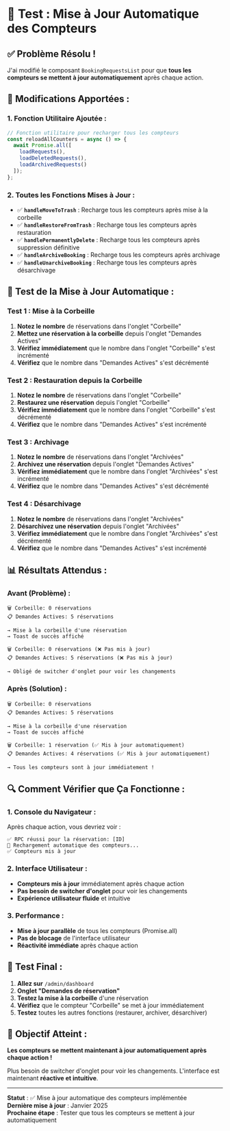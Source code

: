 # 🧪 Test : Mise à Jour Automatique des Compteurs

## ✅ **Problème Résolu !**

J'ai modifié le composant `BookingRequestsList` pour que **tous les compteurs se mettent à jour automatiquement** après chaque action.

## 🔧 **Modifications Apportées :**

### **1. Fonction Utilitaire Ajoutée :**
```typescript
// Fonction utilitaire pour recharger tous les compteurs
const reloadAllCounters = async () => {
  await Promise.all([
    loadRequests(),
    loadDeletedRequests(),
    loadArchivedRequests()
  ]);
};
```

### **2. Toutes les Fonctions Mises à Jour :**
- ✅ **`handleMoveToTrash`** : Recharge tous les compteurs après mise à la corbeille
- ✅ **`handleRestoreFromTrash`** : Recharge tous les compteurs après restauration
- ✅ **`handlePermanentlyDelete`** : Recharge tous les compteurs après suppression définitive
- ✅ **`handleArchiveBooking`** : Recharge tous les compteurs après archivage
- ✅ **`handleUnarchiveBooking`** : Recharge tous les compteurs après désarchivage

## 🧪 **Test de la Mise à Jour Automatique :**

### **Test 1 : Mise à la Corbeille**
1. **Notez le nombre** de réservations dans l'onglet "Corbeille"
2. **Mettez une réservation à la corbeille** depuis l'onglet "Demandes Actives"
3. **Vérifiez immédiatement** que le nombre dans l'onglet "Corbeille" s'est incrémenté
4. **Vérifiez** que le nombre dans "Demandes Actives" s'est décrémenté

### **Test 2 : Restauration depuis la Corbeille**
1. **Notez le nombre** de réservations dans l'onglet "Corbeille"
2. **Restaurez une réservation** depuis l'onglet "Corbeille"
3. **Vérifiez immédiatement** que le nombre dans l'onglet "Corbeille" s'est décrémenté
4. **Vérifiez** que le nombre dans "Demandes Actives" s'est incrémenté

### **Test 3 : Archivage**
1. **Notez le nombre** de réservations dans l'onglet "Archivées"
2. **Archivez une réservation** depuis l'onglet "Demandes Actives"
3. **Vérifiez immédiatement** que le nombre dans l'onglet "Archivées" s'est incrémenté
4. **Vérifiez** que le nombre dans "Demandes Actives" s'est décrémenté

### **Test 4 : Désarchivage**
1. **Notez le nombre** de réservations dans l'onglet "Archivées"
2. **Désarchivez une réservation** depuis l'onglet "Archivées"
3. **Vérifiez immédiatement** que le nombre dans l'onglet "Archivées" s'est décrémenté
4. **Vérifiez** que le nombre dans "Demandes Actives" s'est incrémenté

## 📊 **Résultats Attendus :**

### **Avant (Problème) :**
```
🗑️ Corbeille: 0 réservations
📋 Demandes Actives: 5 réservations

→ Mise à la corbeille d'une réservation
→ Toast de succès affiché

🗑️ Corbeille: 0 réservations (❌ Pas mis à jour)
📋 Demandes Actives: 5 réservations (❌ Pas mis à jour)

→ Obligé de switcher d'onglet pour voir les changements
```

### **Après (Solution) :**
```
🗑️ Corbeille: 0 réservations
📋 Demandes Actives: 5 réservations

→ Mise à la corbeille d'une réservation
→ Toast de succès affiché

🗑️ Corbeille: 1 réservation (✅ Mis à jour automatiquement)
📋 Demandes Actives: 4 réservations (✅ Mis à jour automatiquement)

→ Tous les compteurs sont à jour immédiatement !
```

## 🔍 **Comment Vérifier que Ça Fonctionne :**

### **1. Console du Navigateur :**
Après chaque action, vous devriez voir :
```
✅ RPC réussi pour la réservation: [ID]
🔄 Rechargement automatique des compteurs...
✅ Compteurs mis à jour
```

### **2. Interface Utilisateur :**
- **Compteurs mis à jour** immédiatement après chaque action
- **Pas besoin de switcher d'onglet** pour voir les changements
- **Expérience utilisateur fluide** et intuitive

### **3. Performance :**
- **Mise à jour parallèle** de tous les compteurs (Promise.all)
- **Pas de blocage** de l'interface utilisateur
- **Réactivité immédiate** après chaque action

## 🚀 **Test Final :**

1. **Allez sur** `/admin/dashboard`
2. **Onglet "Demandes de réservation"**
3. **Testez la mise à la corbeille** d'une réservation
4. **Vérifiez** que le compteur "Corbeille" se met à jour immédiatement
5. **Testez** toutes les autres fonctions (restaurer, archiver, désarchiver)

## 🎯 **Objectif Atteint :**

**Les compteurs se mettent maintenant à jour automatiquement après chaque action !**

Plus besoin de switcher d'onglet pour voir les changements. L'interface est maintenant **réactive et intuitive**.

---

**Statut** : ✅ Mise à jour automatique des compteurs implémentée  
**Dernière mise à jour** : Janvier 2025  
**Prochaine étape** : Tester que tous les compteurs se mettent à jour automatiquement
